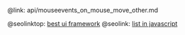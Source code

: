 @link: api/mouseevents_on_mouse_move_other.md

@seolinktop: [best ui framework](https://webix.com)
@seolink: [list in javascript](https://webix.com/widget/list/)